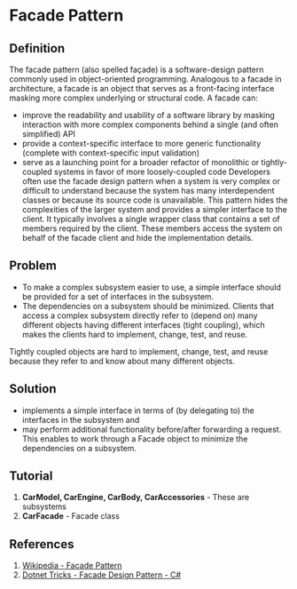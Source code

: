 # Facade Pattern
## Definition
The facade pattern (also spelled façade) is a software-design pattern commonly used in object-oriented programming. Analogous to a facade in architecture, a facade is an object that serves as a front-facing interface masking more complex underlying or structural code. A facade can:
* improve the readability and usability of a software library by masking interaction with more complex components behind a single (and often simplified) API
* provide a context-specific interface to more generic functionality (complete with context-specific input validation)
* serve as a launching point for a broader refactor of monolithic or tightly-coupled systems in favor of more loosely-coupled code
Developers often use the facade design pattern when a system is very complex or difficult to understand because the system has many interdependent classes or because its source code is unavailable. This pattern hides the complexities of the larger system and provides a simpler interface to the client. It typically involves a single wrapper class that contains a set of members required by the client. These members access the system on behalf of the facade client and hide the implementation details.

## Problem
* To make a complex subsystem easier to use, a simple interface should be provided for a set of interfaces in the subsystem.
* The dependencies on a subsystem should be minimized.
Clients that access a complex subsystem directly refer to (depend on) many different objects having different interfaces (tight coupling), which makes the clients hard to implement, change, test, and reuse.

Tightly coupled objects are hard to implement, change, test, and reuse because they refer to and know about many different objects.

## Solution
* implements a simple interface in terms of (by delegating to) the interfaces in the subsystem and
* may perform additional functionality before/after forwarding a request.
This enables to work through a Facade object to minimize the dependencies on a subsystem.

## Tutorial
1. **CarModel, CarEngine, CarBody, CarAccessories** - These are subsystems
2. **CarFacade** - Facade class

## References
1. [Wikipedia - Facade Pattern](https://en.wikipedia.org/wiki/Facade_pattern)
2. [Dotnet Tricks - Facade Design Pattern - C#](https://www.dotnettricks.com/learn/designpatterns/facade-design-pattern-dotnet)
